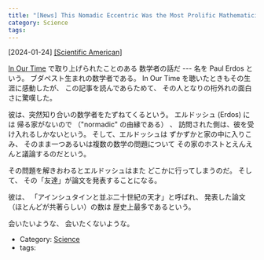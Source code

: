 ```yaml
---
title: "[News] This Nomadic Eccentric Was the Most Prolific Mathematician in History ---In Our Time にでてきた「めっちゃ楽しそうな」（そして「めっちゃ迷惑そうな」）数学者の話だ"
category: Science
tags: 
---
```


[2024-01-24] [[Scientific American]](https://www.scientificamerican.com/article/this-nomadic-eccentric-was-the-most-prolific-mathematician-in-history/?utm_source=pocket_saves)  
 
[In Our Time](https://www.bbc.co.uk/programmes/m001jc68) で取り上げられたことのある
数学者の話だ ---
名を Paul Erdos という。
ブダペスト生まれの数学者である。
In Our Time を聴いたときもその生涯に感動したが、
この記事を読んであらためて、
その人となりの桁外れの面白さに驚嘆した。

 彼は、突然知り合いの数学者をたずねてくるという。
エルドッシュ (Erdos) には
帰る家がないので （"normadic" の由縁である） 、
訪問された側は、彼を受け入れるしかないという。
そして、エルドッシュは
ずかずかと家の中に入りこみ、
そのまま一つあるいは複数の数学の問題について
その家のホストとえんえんと議論するのだという。

 その問題を解きおわるとエルドッシュはまた
どこかに行ってしまうのだ。
そして、
その「友達」が論文を発表することになる。

 彼は、
「アインシュタインと並ぶ二十世紀の天才」と呼ばれ、
発表した論文（ほとんどが共著らしい）の数は
歴史上最多であるという。

 会いたいような、
会いたくないような。

- Category: [Science](https://merapano.github.io/categories.html#Science)
- tags: 

